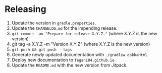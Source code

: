 Releasing
========

 1. Update the version in `gradle.properties`.
 2. Update the `CHANGELOG.md` for the impending release.
 3. `git commit -am "Prepare for release X.Y.Z."` (where X.Y.Z is the new version)
 4. git tag -a X.Y.Z -m "Version X.Y.Z" (where X.Y.Z is the new version)
 5. `git push && git push --tags`
 6. Generate newly updated documentation with `./gradlew dokkaHtml`.
 7. Deploy new documentation to `fegan104.github.io`.
 8. Update the `README.md` with the new version from Jitpack.
